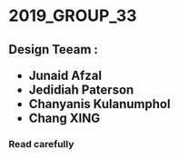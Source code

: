<h1> 2019_GROUP_33
 
<h2> Design Teeam :
 
  * Junaid Afzal
  * Jedidiah Paterson
  * Chanyanis Kulanumphol
  * Chang XING

<h3>Read carefully

